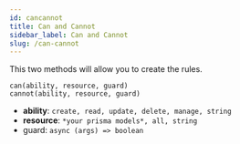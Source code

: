 ```yaml
---
id: cancannot
title: Can and Cannot
sidebar_label: Can and Cannot
slug: /can-cannot
---
```


This two methods will allow you to create the rules.

```
can(ability, resource, guard)
cannot(ability, resource, guard)
```

- **ability**: `create, read, update, delete, manage, string`
- **resource**: `*your prisma models*, all, string`
- guard: `async (args) => boolean`
